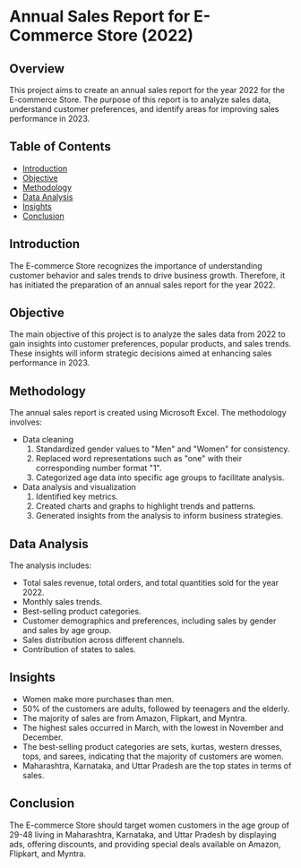 # Annual Sales Report for E-Commerce Store (2022)

## Overview
This project aims to create an annual sales report for the year 2022 for the E-commerce Store. The purpose of this report is to analyze sales data, understand customer preferences, and identify areas for improving sales performance in 2023.

## Table of Contents
- [Introduction](#introduction)
- [Objective](#objective)
- [Methodology](#methodology)
- [Data Analysis](#data-analysis)
- [Insights](#insights)
- [Conclusion](#conclusion)

## Introduction
The E-commerce Store recognizes the importance of understanding customer behavior and sales trends to drive business growth. Therefore, it has initiated the preparation of an annual sales report for the year 2022.

## Objective
The main objective of this project is to analyze the sales data from 2022 to gain insights into customer preferences, popular products, and sales trends. These insights will inform strategic decisions aimed at enhancing sales performance in 2023.

## Methodology
The annual sales report is created using Microsoft Excel. The methodology involves:
- Data cleaning
  1. Standardized gender values to "Men" and "Women" for consistency.
  2. Replaced word representations such as "one" with their corresponding number format "1".
  3. Categorized age data into specific age groups to facilitate analysis.
- Data analysis and visualization
  1. Identified key metrics.
  2. Created charts and graphs to highlight trends and patterns.
  3. Generated insights from the analysis to inform business strategies.

## Data Analysis
The analysis includes:
- Total sales revenue, total orders, and total quantities sold for the year 2022.
- Monthly sales trends.
- Best-selling product categories.
- Customer demographics and preferences, including sales by gender and sales by age group.
- Sales distribution across different channels.
- Contribution of states to sales.

## Insights
- Women make more purchases than men.
- 50% of the customers are adults, followed by teenagers and the elderly.
- The majority of sales are from Amazon, Flipkart, and Myntra.
- The highest sales occurred in March, with the lowest in November and December.
- The best-selling product categories are sets, kurtas, western dresses, tops, and sarees, indicating that the majority of customers are women.
- Maharashtra, Karnataka, and Uttar Pradesh are the top states in terms of sales.

## Conclusion
The E-commerce Store should target women customers in the age group of 29-48 living in Maharashtra, Karnataka, and Uttar Pradesh by displaying ads, offering discounts, and providing special deals available on Amazon, Flipkart, and Myntra.
